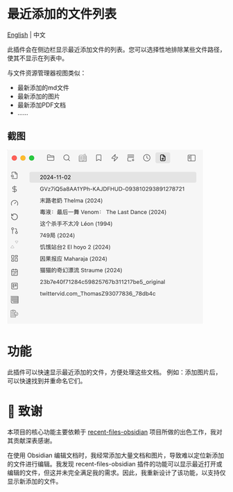 # 最近添加的文件列表

[English](./README.md) | 中文

此插件会在侧边栏显示最近添加文件的列表。您可以选择性地排除某些文件路径，使其不显示在列表中。

与文件资源管理器视图类似：

- 最新添加的md文件
- 最新添加的图片
- 最新添加PDF文档
- ......

## 截图

![sidebar-1](./resources/screenshots/sidebar-1.png)


# 功能 

此插件可以快速显示最近添加的文件，方便处理这些文档。
例如：添加图片后，可以快速找到并重命名它们。


# 🙏 致谢

本项目的核心功能主要依赖于 [recent-files-obsidian](https://github.com/tgrosinger/recent-files-obsidian) 项目所做的出色工作，我对其贡献深表感谢。

在使用 Obsidian 编辑文档时，我经常添加大量文档和图片，导致难以定位新添加的文件进行编辑。我发现 recent-files-obsidian 插件的功能可以显示最近打开或编辑的文件，但这并未完全满足我的需求。因此，我重新设计了该功能，以支持仅显示新添加的文件。
